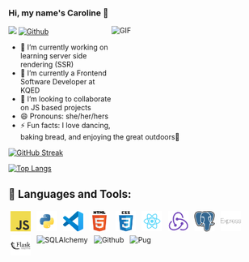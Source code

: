 ### Hi, my name's Caroline 👋

![](https://visitor-badge.laobi.icu/badge?page_id=Chocoloco123.Chocoloco1232)
[![Github](https://img.shields.io/github/followers/Chocoloco123?label=Follow&style=social)](https://github.com/Chocoloco123)
<img align="right" alt="GIF" src="https://res.cloudinary.com/dsz4sha80/image/upload/v1641515896/CuteComputerGif_mvvnyi.gif" width="300" height="200" />

- 🔭 I’m currently working on learning server side rendering (SSR)
- 🌱 I’m currently a Frontend Software Developer at KQED
- 💞 I’m looking to collaborate on JS based projects
- 😄 Pronouns: she/her/hers
- ⚡ Fun facts: I love dancing, baking bread, and enjoying the great outdoors🌲
<!--
**Chocoloco123/Chocoloco123** is a ✨ _special_ ✨ repository because its `README.md` (this file) appears on your GitHub profile.

Here are some ideas to get you started:

- 🔭 I’m currently working on ...
- 🌱 I’m currently learning ...
- 👯 I’m looking to collaborate on ...
- 🤔 I’m looking for help with ...
- 💬 Ask me about ...
- 📫 How to reach me: ...
- 😄 Pronouns: ...
- ⚡ Fun fact: ...
-->

<!--
![Caroline's GitHub stats](https://github-readme-stats.vercel.app/api?username=Chocoloco123&show_icons=true&theme=radical)
-->

[![GitHub Streak](https://github-readme-streak-stats.herokuapp.com/?user=Chocoloco123&theme=radical)](https://git.io/streak-stats)

[![Top Langs](https://github-readme-stats.vercel.app/api/top-langs/?username=Chocoloco123&layout=compact&theme=radical)](https://github.com/Chocoloco1232/github-readme-stats)

## 🧰 Languages and Tools:
<p align="left">
<img src="https://raw.githubusercontent.com/github/explore/80688e429a7d4ef2fca1e82350fe8e3517d3494d/topics/javascript/javascript.png" alt="Javascript" height="40" style="vertical-align:top; margin:4px">
<img src="https://raw.githubusercontent.com/github/explore/80688e429a7d4ef2fca1e82350fe8e3517d3494d/topics/python/python.png" alt="Python" height="40" style="vertical-align:top; margin:4px">
<img src="https://raw.githubusercontent.com/github/explore/80688e429a7d4ef2fca1e82350fe8e3517d3494d/topics/visual-studio-code/visual-studio-code.png" alt="VS Code" height="40" style="vertical-align:top; margin:4px">
<img src="https://raw.githubusercontent.com/github/explore/80688e429a7d4ef2fca1e82350fe8e3517d3494d/topics/html/html.png" alt="HTML" height="40" style="vertical-align:top; margin:4px">
<img src="https://raw.githubusercontent.com/github/explore/80688e429a7d4ef2fca1e82350fe8e3517d3494d/topics/css/css.png" alt="CSS" height="40" style="vertical-align:top; margin:4px">
<img src="https://raw.githubusercontent.com/github/explore/80688e429a7d4ef2fca1e82350fe8e3517d3494d/topics/react/react.png" alt="React" height="40" style="vertical-align:top; margin:4px">
<img src="https://raw.githubusercontent.com/github/explore/80688e429a7d4ef2fca1e82350fe8e3517d3494d/topics/redux/redux.png" alt="Redux" height="40" style="vertical-align:top; margin:4px">
<img src="https://raw.githubusercontent.com/github/explore/80688e429a7d4ef2fca1e82350fe8e3517d3494d/topics/postgresql/postgresql.png" alt="PostgreSQL" height="40" style="vertical-align:top; margin:4px">
<img src="https://raw.githubusercontent.com/github/explore/80688e429a7d4ef2fca1e82350fe8e3517d3494d/topics/express/express.png" alt="Express" height="40" style="vertical-align:top; margin:4px">
<img src="https://raw.githubusercontent.com/github/explore/80688e429a7d4ef2fca1e82350fe8e3517d3494d/topics/flask/flask.png" alt="Flask" height="40" style="vertical-align:top; margin:4px">
<img src="https://www.sqlalchemy.org/img/sqla_logo.png" alt="SQLAlchemy" height="40" style="vertical-align:top; margin:4px">
<img src="https://github.githubassets.com/images/modules/logos_page/GitHub-Mark.png" alt="Github" height="40" style="vertical-align:top; margin:4px">
<img src="https://camo.githubusercontent.com/2eb688a747805c9acd144faf728c8a30f86fc4ca5fb39e6528232f0372151364/68747470733a2f2f63646e2e7261776769742e636f6d2f7075676a732f7075672d6c6f676f2f656563343336636565386664396431373236643738333963626539396431663639343639326330632f5356472f7075672d66696e616c2d6c6f676f2d5f2d636f6c6f75722d3132382e737667" alt="Pug" height="40" style="vertical-align:top; margin:4px">
</p>

<!-- [![Caroline's GitHub stats](https://github-readme-stats.vercel.app/api?username=Chocoloco123)](https://github.com/Chocoloco123/github-readme-stats) -->



